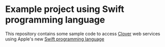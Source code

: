 Example project using Swift programming language
================================================

This repository contains some sample code to access [Clover](http://www.clover.com/docs) web services using Apple's new [Swift programming language](https://developer.apple.com/swift/)
